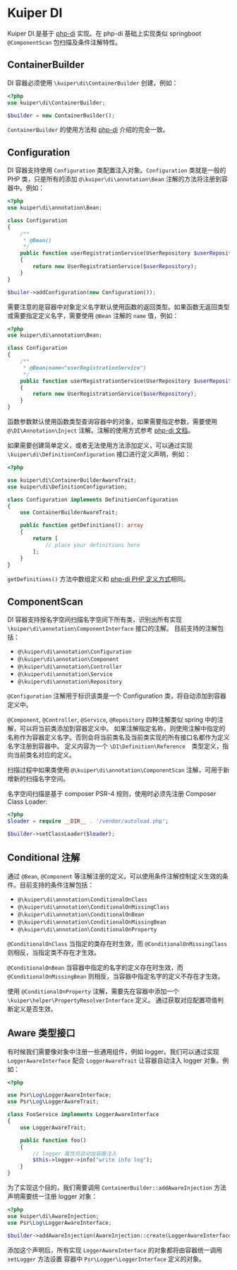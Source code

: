 # Kuiper DI

Kuiper DI 是基于 [php-di](http://php-di.org/) 实现。在 php-di 基础上实现类似 springboot
`@ComponentScan` 包扫描及条件注解特性。

## ContainerBuilder 

DI 容器必须使用 `\kuiper\di\ContainerBuilder` 创建，例如：

```php
<?php
use kuiper\di\ContainerBuilder;

$builder = new ContainerBuilder(); 
```

`ContainerBuilder` 的使用方法和 [php-di](http://php-di.org/doc/container-configuration.html) 介绍的完全一致。 

## Configuration 

DI 容器支持使用 `Configuration` 类配置注入对象。`Configuration` 类就是一般的 PHP 类，只是所有的添加 `@\kuiper\di\annotation\Bean` 
注解的方法将注册到容器中。例如：

```php
<?php
use kuiper\di\annotation\Bean;

class Configuration
{
    /**
     * @Bean()
     */
    public function userRegistrationService(UserRepository $userRepository): UserRegistrationService
    {
        return new UserRegistrationService($userRepository);
    }
}

$builer->addConfiguration(new Configuration());
```

需要注意的是容器中对象定义名字默认使用函数的返回类型。如果函数无返回类型或需要指定定义名字，需要使用 `@Bean` 注解的 `name` 值，例如：

```php
<?php
use kuiper\di\annotation\Bean;

class Configuration
{
    /**
     * @Bean(name="userRegistrationService")
     */
    public function userRegistrationService(UserRepository $userRepository): UserRegistrationService
    {
        return new UserRegistrationService($userRepository);
    }
}
```

函数参数默认使用函数类型查询容器中的对象，如果需要指定参数，需要使用 `@\DI\Annotation\Inject` 注解。注解的使用方式参考 [php-di 文档](http://php-di.org/doc/annotations.html)。

如果需要创建简单定义，或者无法使用方法添加定义，可以通过实现 `\kuiper\di\DefinitionConfiguration` 接口进行定义声明，例如：

```php
<?php

use kuiper\di\ContainerBuilderAwareTrait;
use kuiper\di\DefinitionConfiguration;

class Configuration implements DefinitionConfiguration
{
    use ContainerBuilderAwareTrait;

    public function getDefinitions(): array
    {
        return [
            // place your definitions here
        ];
    }
}
```

`getDefinitions()` 方法中数组定义和 [php-di PHP 定义方式](http://php-di.org/doc/php-definitions.html)相同。

## ComponentScan

DI 容器支持按名字空间扫描名字空间下所有类，识别出所有实现 `\kuiper\di\annotation\ComponentInterface` 接口的注解。
目前支持的注解包括：

- `@\kuiper\di\annotation\Configuration`
- `@\kuiper\di\annotation\Component`
- `@\kuiper\di\annotation\Controller`
- `@\kuiper\di\annotation\Service`
- `@\kuiper\di\annotation\Repository`

`@Configuration` 注解用于标识该类是一个 Configuration 类，将自动添加到容器定义中。

`@Component`, `@Controller`, `@Service`, `@Repository` 四种注解类似 spring 中的注解，可以将当前类添加到容器定义中。
如果注解指定名称，则使用注解中指定的名称作为容器定义名字。否则会将当前类名及当前类实现的所有接口名都作为定义名字注册到容器中。
定义内容为一个 `\DI\Definition\Reference`　类型定义，指向当前类名对应的定义。

扫描过程中如果类使用 `@\kuiper\di\annotation\ComponentScan` 注解，可用于新增新的扫描名字空间。

名字空间扫描是基于 composer PSR-4 规则，使用时必须先注册 Composer Class Loader:

```php
<?php
$loader = require __DIR__ . '/vendor/autoload.php';

$builder->setClassLoader($loader);
```

## Conditional 注解

通过 `@Bean`, `@Component` 等注解注册的定义，可以使用条件注解控制定义生效的条件。目前支持的条件注解包括：

- `@\kuiper\di\annotation\ConditionalOnClass`
- `@\kuiper\di\annotation\ConditionalOnMissingClass`
- `@\kuiper\di\annotation\ConditionalOnBean`
- `@\kuiper\di\annotation\ConditionalOnMissingBean`
- `@\kuiper\di\annotation\ConditionalOnProperty`

`@ConditionalOnClass` 当指定的类存在时生效，而 `@ConditionalOnMissingClass` 则相反，当指定类不存在才生效。

`@ConditionalOnBean` 当容器中指定的名字的定义存在时生效，而 `@ConditionalOnMissingBean` 则相反，当容器中指定名字的定义不存在才生效。

使用 `@ConditionalOnProperty` 注解，需要先在容器中添加一个 `\kuiper\helper\PropertyResolverInterface` 定义。
通过获取对应配置项值判断定义是否生效。

## Aware 类型接口

有时候我们需要像对象中注册一些通用组件，例如 logger。我们可以通过实现 `LoggerAwareInterface` 配合
`LoggerAwareTrait` 让容器自动注入 logger 对象。例如：

```php
<?php

use Psr\Log\LoggerAwareInterface;
use Psr\Log\LoggerAwareTrait;

class FooService implements LoggerAwareInterface
{
    use LoggerAwareTrait;

    public function foo()
    {
        // logger 属性将自动由容器注入
        $this->logger->info("write info log");
    }
}
```

为了实现这个目的，我们需要调用 `ContainerBuilder::addAwareInjection` 方法声明需要统一注册 logger 对象：

```php
<?php
use kuiper\di\AwareInjection;
use Psr\Log\LoggerAwareInterface;

$builder->addAwareInjection(AwareInjection::create(LoggerAwareInterface::class));
```

添加这个声明后，所有实现 `LoggerAwareInterface` 的对象都将由容器统一调用 `setLogger` 方法设置
容器中 `Psr\Logger\LoggerInterface` 定义的对象。
